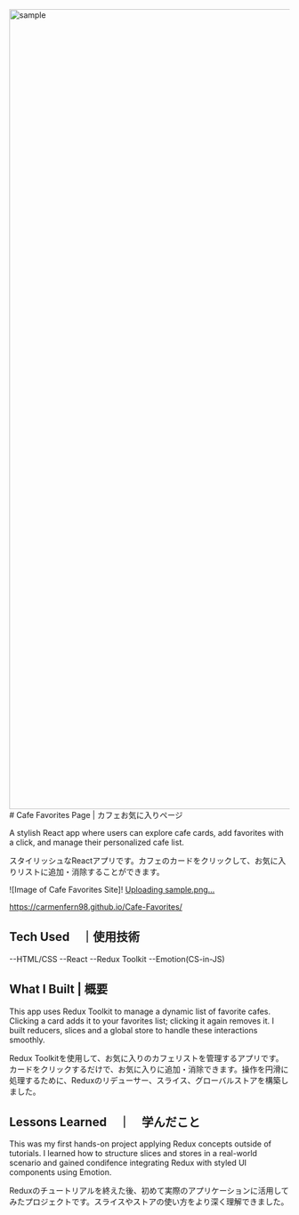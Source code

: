 <img width="1438" alt="sample" src="https://github.com/user-attachments/assets/6dc77b83-9b5a-459e-8597-18c409e57f0e" />
# Cafe Favorites Page | カフェお気に入りページ

A stylish React app where users can explore cafe cards, add favorites with a click, and manage their personalized cafe list. 

スタイリッシュなReactアプリです。カフェのカードをクリックして、お気に入りリストに追加・消除することができます。

![Image of Cafe Favorites Site]! [Uploading sample.png…]()


https://carmenfern98.github.io/Cafe-Favorites/


## Tech Used　｜使用技術
--HTML/CSS
--React
--Redux Toolkit
--Emotion(CS-in-JS)

## What I Built | 概要

This app uses Redux Toolkit to manage a dynamic list of favorite cafes. Clicking a card adds it to your favorites list; clicking it again removes it. I built reducers, slices and a global store to handle these interactions smoothly. 

Redux Toolkitを使用して、お気に入りのカフェリストを管理するアプリです。カードをクリックするだけで、お気に入りに追加・消除できます。操作を円滑に処理するために、Reduxのリデューサー、スライス、グローバルストアを構築しました。


## Lessons Learned　｜　学んだこと

This was my first hands-on project applying Redux concepts outside of tutorials. I learned how to structure slices and stores in a real-world scenario and gained condifence integrating Redux with styled UI components using Emotion. 

Reduxのチュートリアルを終えた後、初めて実際のアプリケーションに活用してみたプロジェクトです。スライスやストアの使い方をより深く理解できました。

